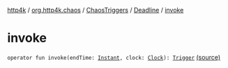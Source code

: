 [http4k](../../../index.md) / [org.http4k.chaos](../../index.md) / [ChaosTriggers](../index.md) / [Deadline](index.md) / [invoke](./invoke.md)

# invoke

`operator fun invoke(endTime: `[`Instant`](https://docs.oracle.com/javase/9/docs/api/java/time/Instant.html)`, clock: `[`Clock`](https://docs.oracle.com/javase/9/docs/api/java/time/Clock.html)`): `[`Trigger`](../../-trigger.md) [(source)](https://github.com/http4k/http4k/blob/master/http4k-testing-chaos/src/main/kotlin/org/http4k/chaos/ChaosTriggers.kt#L93)